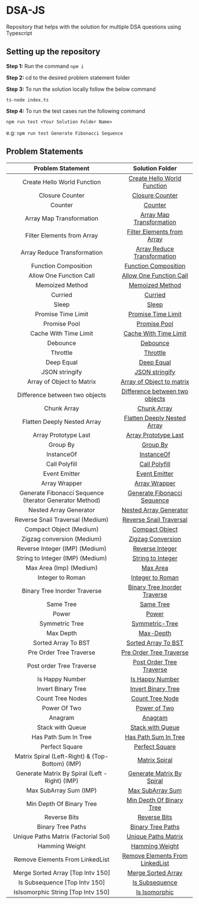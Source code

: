 # DSA-JS

Repository that helps with the solution for multiple DSA questions using Typescript

## Setting up the repository

**Step 1:** Run the command `npm i`

**Step 2:** cd to the desired problem statement folder

**Step 3:** To run the solution locally follow the below command

`ts-node index.ts`

**Step 4:** To run the test cases run the following command

`npm run test <Your Solution Folder Name>`

e.g: `npm run test Generate Fibonacci Sequence`

## Problem Statements

|                    Problem Statement                    |                              Solution Folder                               |
| :-----------------------------------------------------: | :------------------------------------------------------------------------: |
|               Create Hello World Function               |    [Create Hello World Function](./Create%20Hello%20World%20Function/)     |
|                     Closure Counter                     |                   [Closure Counter](./Closure-Counter/)                    |
|                         Counter                         |                           [Counter](./Counter/)                            |
|                Array Map Transformation                 |        [Array Map Transformation](./Array%20Map%20Transformation/)         |
|               Filter Elements from Array                |     [Filter Elements from Array](./Filter%20Elements%20from%20Array/)      |
|               Array Reduce Transformation               |     [Array Reduce Transformation](./Array%20Reduce%20Transformation/)      |
|                  Function Composition                   |             [Function Composition](./Function%20Composition/)              |
|                 Allow One Function Call                 |        [Allow One Function Call](./Allow%20One%20Function%20Call/)         |
|                     Memoized Method                     |                 [Memoized Method](./Memoized%20Function/)                  |
|                         Curried                         |                           [Curried](./Curried/)                            |
|                          Sleep                          |                             [Sleep](./Sleep/)                              |
|                   Promise Time Limit                    |              [Promise Time Limit](./Promise%20Time%20Limit/)               |
|                      Promise Pool                       |                     [Promise Pool](./Promise%20Pool/)                      |
|                  Cache With Time Limit                  |          [Cache With Time Limit](./Cache%20With%20Time%20Limit/)           |
|                        Debounce                         |                          [Debounce](./Debounce/)                           |
|                        Throttle                         |                          [Throttle](./Throttle/)                           |
|                       Deep Equal                        |                      [Deep Equal](./Deeply%20Equal/)                       |
|                     JSON stringify                      |                    [JSON stringify](./JSON%20Stringfy/)                    |
|                Array of Object to Matrix                |     [Array of Object to matrix](./Array%20Of%20Object%20to%20Matrix/)      |
|             Difference between two objects              | [Difference between two objects](./Differences%20Between%20Two%20Objects/) |
|                       Chunk Array                       |                      [Chunk Array](./Chunk%20Array/)                       |
|               Flatten Deeply Nested Array               |    [Flatten Deeply Nested Array](./Flatten%20Deeply%20Nested%20Array/)     |
|                  Array Prototype Last                   |            [Array Prototype Last](./Array%20Prototype%20Last/)             |
|                        Group By                         |                         [Group By](./Group%20By/)                          |
|                       InstanceOf                        |                        [InstanceOf](./InstanceOf/)                         |
|                      Call Polyfill                      |                    [Call Polyfill](./Call%20Polyfill/)                     |
|                      Event Emitter                      |                    [Event Emitter](./Event%20Emitter/)                     |
|                      Array Wrapper                      |                    [Array Wrapper](./Array%20Wrapper/)                     |
| Generate Fibonacci Sequence (Iterator Generator Method) |     [Generate Fibonacci Sequence](./Generate%20Fibonacci%20Sequence/)      |
|                 Nested Array Generator                  |          [Nested Array Generator](./Nested%20Array%20Generator/)           |
|            Reverse Snail Traversal (Medium)             |           [Reverse Snail Traversal](./Reverse-Snail-Traversal/)            |
|                 Compact Object (Medium)                 |                   [Compact Object](./Compact%20Object/)                    |
|               Zigzag conversion (Medium)                |                [Zigzag Conversion](./Zigzag%20Conversion/)                 |
|             Reverse Integer (IMP) (Medium)              |                  [Reverse Integer](./Reverse%20Integer/)                   |
|            String to Integer (IMP) (Medium)             |               [String to Integer](./String%20to%20Integer/)                |
|                 Max Area (Imp) (Medium)                 |                         [Max Area](./Max%20Area/)                          |
|                    Integer to Roman                     |                  [Integer to Roman](./Integer-to-Roman/)                   |
|              Binary Tree Inorder Traverse               |           [Binary Tree Inorder Traverse](./Binary-tree-inorder/)           |
|                        Same Tree                        |                         [Same Tree](./Same-Tree/)                          |
|                          Power                          |                             [Power](./Power/)                              |
|                     Symmetric Tree                      |                    [Symmetric-Tree](./Symmetric-Tree/)                     |
|                        Max Depth                        |                         [Max-Depth](./Max-Depth/)                          |
|                   Sorted Array To BST                   |                    [Sorted Array To BST](./Sorted-BST/)                    |
|                 Pre Order Tree Traverse                 |              [Pre Order Tree Traverse](./Pre-Order-Traverse/)              |
|                Post order Tree Traverse                 |                 [Post Order Tree Traverse](./Post-Order/)                  |
|                     Is Happy Number                     |                   [Is Happy Number](./Is-Happy-Number/)                    |
|                   Invert Binary Tree                    |                [Invert Binary Tree](./Invert-Binary-Tree/)                 |
|                    Count Tree Nodes                     |                   [Count Tree Node](./Count-Tree-Nodes/)                   |
|                      Power Of Two                       |                      [Power of Two](./Power-Of-Two/)                       |
|                         Anagram                         |                           [Anagram](./Anagram/)                            |
|                    Stack with Queue                     |                  [Stack with Queue](./Stack-With-Queue/)                   |
|                  Has Path Sum In Tree                   |              [Has Path Sum In Tree](./Has-Path-Sum-In-Tree/)               |
|                     Perfect Square                      |                    [Perfect Square](./Perfect-Square/)                     |
|     Matrix Spiral (Left-Right) & (Top-Bottom) (IMP)     |                     [Matrix Spiral](./Matrix-Spiral/)                      |
|     Generate Matrix By Spiral (Left - Right) (IMP)      |         [Generate Matrix By Spiral](./Generate-Matrix-By-Spiral/)          |
|                 Max SubArray Sum (IMP)                  |                  [Max SubArray Sum](./Max-SubArray-Sum/)                   |
|                Min Depth Of Binary Tree                 |            [Min Depth Of Binary Tree](./Min-Depth-Binary-Tree/)            |
|                      Reverse Bits                       |                       [Reverse Bits](./Reverse-Bit/)                       |
|                    Binary Tree Paths                    |                 [Binary Tree Paths](./Binary-Tree-Paths/)                  |
|           Unique Paths Matrix (Factorial Sol)           |               [Unique Paths Matrix](./Unique-Paths-Matrix/)                |
|                     Hamming Weight                      |                    [Hamming Weight](./Hamming-Weight/)                     |
|             Remove Elements From LinkedList             |      [Remove Elements From LinkedList](./Remove-Elements-LinkedList/)      |
|            Merge Sorted Array [Top Intv 150]            |                [Merge Sorted Array](./Merge-Sorted-Array/)                 |
|              Is Subsequence [Top Intv 150]              |                    [Is Subsequence](./Is-Subsequence/)                     |
|           IsIsomorphic String [Top Intv 150]            |                   [Is Isomorphic](./Isomorphic-String/)                    |
